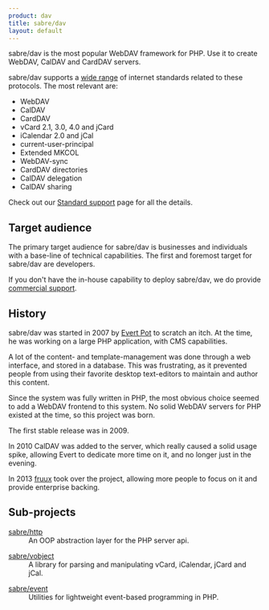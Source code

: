 ```yaml
---
product: dav
title: sabre/dav
layout: default
---
```


sabre/dav is the most popular WebDAV framework for PHP. Use it to create
WebDAV, CalDAV and CardDAV servers.

sabre/dav supports a [wide range][1] of internet standards related to these
protocols. The most relevant are:

* WebDAV
* CalDAV
* CardDAV
* vCard 2.1, 3.0, 4.0 and jCard
* iCalendar 2.0 and jCal
* current-user-principal
* Extended MKCOL
* WebDAV-sync
* CardDAV directories
* CalDAV delegation
* CalDAV sharing

Check out our [Standard support][1] page for all the details.

Target audience
---------------

The primary target audience for sabre/dav is businesses and individuals with
a base-line of technical capabilities. The first and foremost target for
sabre/dav are developers.

If you don't have the in-house capability to deploy sabre/dav, we do provide
[commercial support][2].

History
-------

sabre/dav was started in 2007 by [Evert Pot][3] to scratch an itch. At the
time, he was working on a large PHP application, with CMS capabilities.

A lot of the content- and template-management was done through a web
interface, and stored in a database. This was frustrating, as it prevented
people from using their favorite desktop text-editors to maintain and author
this content.

Since the system was fully written in PHP, the most obvious choice seemed to
add a WebDAV frontend to this system. No solid WebDAV servers for PHP existed
at the time, so this project was born.

The first stable release was in 2009.

In 2010 CalDAV was added to the server, which really caused a solid usage
spike, allowing Evert to dedicate more time on it, and no longer just in
the evening.

In 2013 [fruux][4] took over the project, allowing more people to focus on it
and provide enterprise backing.

Sub-projects
------------

<dl>
    <dt><a href="{{site.url}}/http">sabre/http</a></dt>
    <dd>An OOP abstraction layer for the PHP server api.</dd>
</dl>
<dl>
    <dt><a href="{{site.url}}/vobject">sabre/vobject</a></dt>
    <dd>A library for parsing and manipulating vCard, iCalendar, jCard and jCal.</dd>
</dl>
<dl>
    <dt><a href="{{site.url}}/event">sabre/event</a></dt>
    <dd>Utilities for lightweight event-based programming in PHP.</dd>
</dl>

[1]: /dav/standards-support/
[2]: /support
[3]: http://evertpot.com/
[4]: https://fruux.com/
